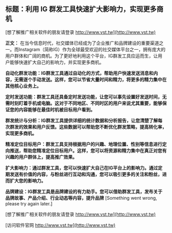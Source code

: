 ## **标题：利用 IG 群发工具快速扩大影响力，实现更多商机**

[想了解推广相关软件的朋友请登录 http://www.vst.tw](http://www.vst.tw)

**正文：**
在当今信息时代，社交媒体已经成为了企业推广和品牌建设的重要渠道之一。而Instagram（简称IG）作为全球最受欢迎的社交媒体平台之一，拥有庞大的用户群体和广阔的商机。为了更好地利用这个平台，IG群发工具应运而生，让用户能够快速扩大自己的影响力，并实现更多商机。

**自动化群发功能：IG群发工具通过自动化的方式，帮助用户快速发送消息和内容，无需逐个手动发送。这样，您可以节省大量时间和精力，将更多的精力集中在其他核心业务上。**

**定时发送功能：群发工具还具备定时发送功能，让您可以事先设置好发送时间，无需时刻盯着手机或电脑。这对于不同地区、不同时区的用户来说尤其重要，能够保证您的内容能够在最佳时机被目标用户看到。**

**群发统计与分析：IG群发工具提供详细的统计数据和分析报告，让您清楚了解每次群发的效果和用户反馈。这些数据可以帮助您不断优化群发策略，提高转化率，实现更多商机。**

**精准定位目标用户：群发工具支持根据用户的兴趣、地理位置、性别等信息进行定向推送，帮助您精准定位目标用户。这样，您可以将资源和精力集中在真正对您有兴趣的用户群体上，提高推广效果。**

**扩大影响力：通过群发工具，您可以快速扩大自己在IG平台上的影响力。通过定期发送有价值的内容，与粉丝进行互动和沟通，您可以吸引更多的关注和粉丝，进而扩大您的影响力。**

**品牌建设：IG群发工具是品牌建设的有力助手。您可以借助群发工具，发布关于品牌故事、产品介绍、行业动态等内容，提升品牌**
[Something went wrong, please try again later.]

[想了解推广相关软件的朋友请登录 http://www.vst.tw](http://www.vst.tw)


[访问软件官网 http://www.vst.tw](http://www.vst.tw)
